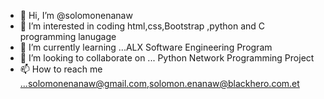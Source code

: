 - 👋 Hi, I’m @solomonenanaw
- 👀 I’m interested in coding html,css,Bootstrap ,python and C programming lanugage 
- 🌱 I’m currently learning ...ALX Software Engineering Program
- 💞️ I’m looking to collaborate on ... Python Network Programming Project
- 📫 How to reach me ...solomonenanaw@gmail.com,solomon.enanaw@blackhero.com.et

<!---
solomonenanaw/solomonenanaw is a ✨ special ✨ repository because its `README.md` (this file) appears on your GitHub profile.
You can click the Preview link to take a look at your changes.
--->
